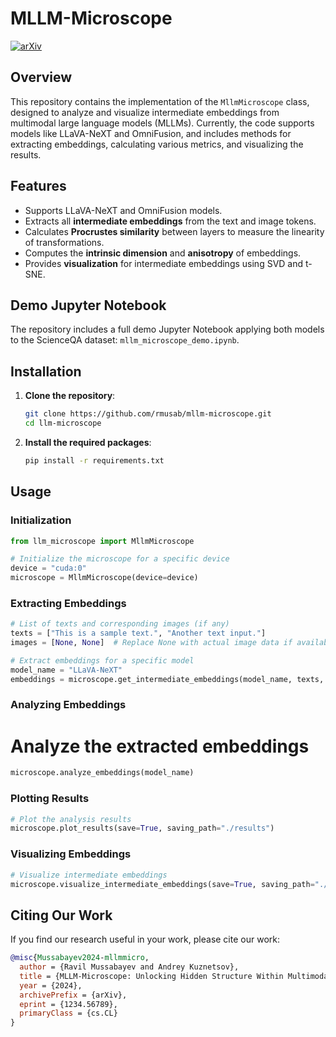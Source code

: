 # MLLM-Microscope

[![arXiv](https://img.shields.io/badge/arXiv-1234.56789-B31B1B)](https://arxiv.org/abs/1234.56789)

## Overview

This repository contains the implementation of the `MllmMicroscope` class, designed to analyze and visualize intermediate embeddings from multimodal large language models (MLLMs). Currently, the code supports models like LLaVA-NeXT and OmniFusion, and includes methods for extracting embeddings, calculating various metrics, and visualizing the results.

## Features

- Supports LLaVA-NeXT and OmniFusion models.
- Extracts all **intermediate embeddings** from the text and image tokens.
- Calculates **Procrustes similarity** between layers to measure the linearity of transformations.
- Computes the **intrinsic dimension** and **anisotropy** of embeddings.
- Provides **visualization** for intermediate embeddings using SVD and t-SNE.

## Demo Jupyter Notebook

The repository includes a full demo Jupyter Notebook applying both models to the ScienceQA dataset: `mllm_microscope_demo.ipynb`.

## Installation

1. **Clone the repository**:
    ```sh
    git clone https://github.com/rmusab/mllm-microscope.git
    cd llm-microscope
    ```

2. **Install the required packages**:
    ```sh
    pip install -r requirements.txt
    ```

## Usage

### Initialization

```python
from llm_microscope import MllmMicroscope

# Initialize the microscope for a specific device
device = "cuda:0"
microscope = MllmMicroscope(device=device)
```

### Extracting Embeddings

```python
# List of texts and corresponding images (if any)
texts = ["This is a sample text.", "Another text input."]
images = [None, None]  # Replace None with actual image data if available

# Extract embeddings for a specific model
model_name = "LLaVA-NeXT"
embeddings = microscope.get_intermediate_embeddings(model_name, texts, images)
```

### Analyzing Embeddings

# Analyze the extracted embeddings
```python
microscope.analyze_embeddings(model_name)
```

### Plotting Results

```python
# Plot the analysis results
microscope.plot_results(save=True, saving_path="./results")
```

### Visualizing Embeddings

```python
# Visualize intermediate embeddings
microscope.visualize_intermediate_embeddings(save=True, saving_path="./visualizations")
```

## Citing Our Work

If you find our research useful in your work, please cite our work:

```bibtex
@misc{Mussabayev2024-mllmmicro,
  author = {Ravil Mussabayev and Andrey Kuznetsov},
  title = {MLLM-Microscope: Unlocking Hidden Structure Within Multimodal Large Language Models},
  year = {2024},
  archivePrefix = {arXiv},
  eprint = {1234.56789},
  primaryClass = {cs.CL}
}
```